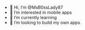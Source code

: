 - 👋 Hi, I’m @MsB0ssLady87
- 👀 I’m interested in mobile apps
- 🌱 I’m currently learning
- 💞️ I’m looking to build my own apps 


<!---
MsB0ssLady87/MsB0ssLady87 is a ✨ special ✨ repository because its `README.md` (this file) appears on your GitHub profile.
You can click the Preview link to take a look at your changes.
--->
